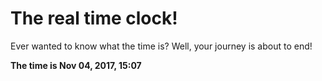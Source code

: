 # The real time clock!

Ever wanted to know what the time is? Well, your journey is about to end!

**The time is Nov 04, 2017, 15:07**